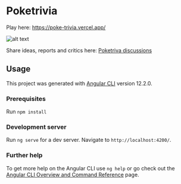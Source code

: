# Poketrivia

Play here: https://poke-trivia.vercel.app/

![alt text](https://mir-s3-cdn-cf.behance.net/project_modules/1400_opt_1/75a331165877161.640f352a3e962.png)

Share ideas, reports and critics here: [Poketriva discussions](https://github.com/byToliu/poketrivia/discussions) 

## Usage

This project was generated with [Angular CLI](https://github.com/angular/angular-cli) version 12.2.0.

### Prerequisites

Run `npm install`

### Development server

Run `ng serve` for a dev server. Navigate to `http://localhost:4200/`. 

### Further help

To get more help on the Angular CLI use `ng help` or go check out the [Angular CLI Overview and Command Reference](https://angular.io/cli) page.
